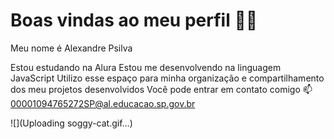 # Boas vindas ao meu perfil 💚💚
Meu nome é Alexandre Psilva

Estou estudando na Alura
Estou me desenvolvendo na linguagem JavaScript
Utilizo esse espaço para minha organização e compartilhamento dos meu projetos desenvolvidos
Você pode entrar em contato comigo 📫
00001094765272SP@al.educacao.sp.gov.br

![](Uploading soggy-cat.gif…)
